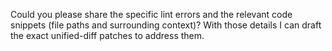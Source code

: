 Could you please share the specific lint errors and the relevant code snippets (file paths and surrounding context)? With those details I can draft the exact unified-diff patches to address them.
